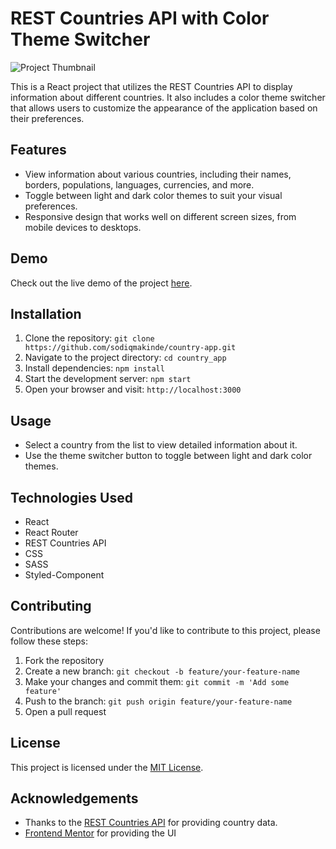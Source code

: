 
# REST Countries API with Color Theme Switcher

![Project Thumbnail](https://res.cloudinary.com/dz209s6jk/image/upload/v1554827486/Challenges/jfrcfmcisi1xiwm4rl1s.jpg)

This is a React project that utilizes the REST Countries API to display information about different countries. It also includes a color theme switcher that allows users to customize the appearance of the application based on their preferences.

## Features

-   View information about various countries, including their names, borders, populations, languages, currencies, and more.
-   Toggle between light and dark color themes to suit your visual preferences.
-   Responsive design that works well on different screen sizes, from mobile devices to desktops.

## Demo

Check out the live demo of the project [here](https://country-app-plum.vercel.app).


## Installation

1.  Clone the repository: `git clone https://github.com/sodiqmakinde/country-app.git`
2.  Navigate to the project directory: `cd country_app`
3.  Install dependencies: `npm install`
4.  Start the development server: `npm start`
5.  Open your browser and visit: `http://localhost:3000`

## Usage

-   Select a country from the list to view detailed information about it.
-   Use the theme switcher button to toggle between light and dark color themes.

## Technologies Used

-   React
-   React Router
-   REST Countries API
-   CSS
-  	SASS
-   Styled-Component

## Contributing

Contributions are welcome! If you'd like to contribute to this project, please follow these steps:

1.  Fork the repository
2.  Create a new branch: `git checkout -b feature/your-feature-name`
3.  Make your changes and commit them: `git commit -m 'Add some feature'`
4.  Push to the branch: `git push origin feature/your-feature-name`
5.  Open a pull request

## License

This project is licensed under the [MIT License](https://opensource.org/license/mit/).

## Acknowledgements

-   Thanks to the [REST Countries API](https://restcountries.com/) for providing country data.
-   [Frontend Mentor](https://www.frontendmentor.io) for providing the UI